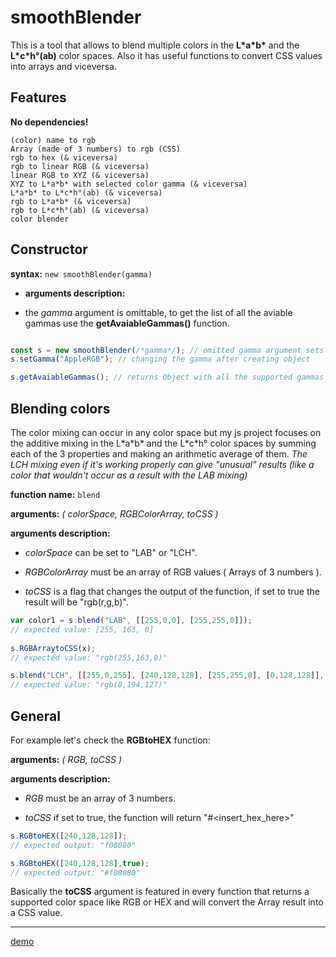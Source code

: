# smoothBlender

This is a tool that allows to blend multiple colors in the **L\*a\*b\*** and the **L\*c\*h°(ab)** color spaces.
Also it has useful functions to convert CSS values into arrays and viceversa.

## Features

**No dependencies!**

```
(color) name to rgb
Array (made of 3 numbers) to rgb (CSS)
rgb to hex (& viceversa)
rgb to linear RGB (& viceversa)
linear RGB to XYZ (& viceversa)
XYZ to L*a*b* with selected color gamma (& viceversa)
L*a*b* to L*c*h°(ab) (& viceversa)
rgb to L*a*b* (& viceversa)
rgb to L*c*h°(ab) (& viceversa)
color blender
```

## Constructor

**syntax:** ```new smoothBlender(gamma)```

* **arguments description:** 

* the *gamma* argument is omittable, to get the list of all the aviable gammas use the **getAvaiableGammas()** function.
```javascript

const s = new smoothBlender(/*gamma*/); // omitted gamma argument sets the gamma to "sRGB"
s.setGamma("AppleRGB"); // changing the gamma after creating object

s.getAvaiableGammas(); // returns Object with all the supported gammas

```

## Blending colors

The color mixing can occur in any color space but my js project focuses on the additive mixing in the L\*a\*b\* and the L\*c\*h° color spaces by summing each of the 3 properties and making an arithmetic average of them.
*The LCH mixing even if it's working properly can give "unusual" results (like a color that wouldn't occur as a result with the LAB mixing)*

**function name:** ```blend```

**arguments:** *( colorSpace, RGBColorArray, toCSS )*

**arguments description:** 

* *colorSpace* can be set to "LAB" or "LCH". 

* *RGBColorArray* must be an array of RGB values ( Arrays of 3 numbers ). 

* *toCSS* is a flag that changes the output of the function, if set to true the result will be "rgb(r,g,b)".
```javascript
var color1 = s.blend("LAB", [[255,0,0], [255,255,0]]); 
// expected value: [255, 163, 0]
 
s.RGBArraytoCSS(x);
// expected value: "rgb(255,163,0)"

s.blend("LCH", [[255,0,255], [240,128,128], [255,255,0], [0,128,128]], true); 
// expected value: "rgb(0,194,127)"

```
## General

For example let's check the **RGBtoHEX** function:

**arguments:** *( RGB, toCSS )*

**arguments description:** 

* *RGB* must be an array of 3 numbers.

* *toCSS* if set to true, the function will return "#<insert_hex_here>"
```javascript
s.RGBtoHEX([240,128,128]);
// expected output: "f08080"

s.RGBtoHEX([240,128,128],true);
// expected output: "#f08080"

```

Basically the **toCSS** argument is featured in every function that returns a supported color space like RGB or HEX and will convert the Array result into a CSS value.

---
[demo](https://phantom22.github.io/smoothBlender/)

